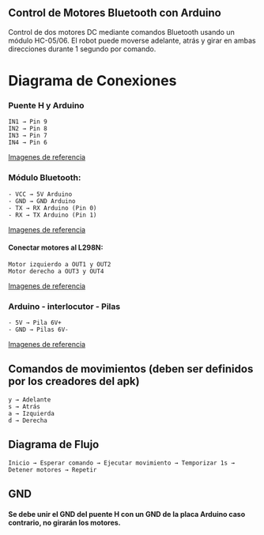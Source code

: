 ## Control de Motores Bluetooth con Arduino
Control de dos motores DC mediante comandos Bluetooth usando un módulo HC-05/06. El robot puede moverse adelante, atrás y girar en ambas direcciones durante 1 segundo por comando.

# Diagrama de Conexiones

### Puente H y Arduino

```
IN1 → Pin 9
IN2 → Pin 8
IN3 → Pin 7
IN4 → Pin 6
```

<a href="https://github.com/JnBenites/arduino_carro_unl/blob/main/componentes/PuenteHArduino/Readme.md" target="_blank">Imagenes de referencia</a> 

### Módulo Bluetooth:
```
- VCC → 5V Arduino
- GND → GND Arduino
- TX → RX Arduino (Pin 0)
- RX → TX Arduino (Pin 1)
```

<a href="https://github.com/JnBenites/arduino_carro_unl/blob/main/componentes/Bluetooth/Readme.md" target="_blank">Imagenes de referencia</a> 


#### Conectar motores al L298N:
```
Motor izquierdo a OUT1 y OUT2
Motor derecho a OUT3 y OUT4
```
<a href="https://github.com/JnBenites/arduino_carro_unl/tree/main/componentes/Motores" target="_blank">Imagenes de referencia</a> 

### Arduino - interlocutor - Pilas
```
- 5V → Pila 6V+
- GND → Pilas 6V-
```
<a href="https://github.com/JnBenites/arduino_carro_unl/tree/main/componentes/Pilas" target="_blank">Imagenes de referencia</a> 


## Comandos de movimientos (deben ser definidos por los creadores del apk)
```
y → Adelante
s → Atrás
a → Izquierda
d → Derecha
```

## Diagrama de Flujo
```
Inicio → Esperar comando → Ejecutar movimiento → Temporizar 1s → Detener motores → Repetir
```

## GND
#### Se debe unir el GND del puente H con un GND de la placa Arduino caso contrario, no girarán los motores.
